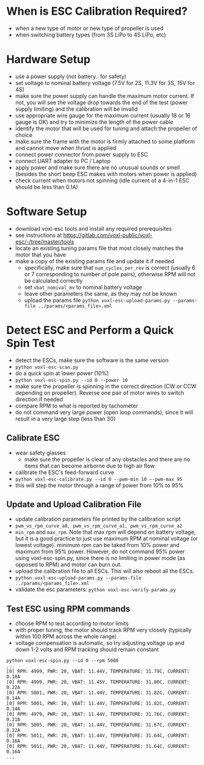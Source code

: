 # When is ESC Calibration Required?
- when a new type of motor or new type of propeller is used
- when switching battery types (from 3S LiPo to 4S LiPo, etc)

# Hardware Setup
- use a power supply (not battery.. for safety)
- set voltage to nominal battery voltage (7.5V for 2S, 11.3V for 3S, 15V for 4S)
- make sure the power supply can handle the maximum motor current. If not, you will see the voltage drop towards the end of the test (power supply limiting) and the calibration will be invalid
- use appropriate wire gauge for the maximum current (usually 18 or 16 gauge is OK) and try to minimize the length of the power cable
- identify the motor that will be used for tuning and attach the propeller of choice
- make sure the frame with the motor is firmly attached to some platform and cannot move when thrust is applied
- connect power connector from power supply to ESC
- connect UART adapter to PC / Laptop
- apply power and make sure there are no unusual sounds or smell (besides the short beep ESC makes with motors when power is applied)
- check current when motors not spinning (idle current of a 4-in-1 ESC should be less than 0.1A)

# Software Setup
- download voxl-esc tools and install any required prerequisites
 - see instructions at https://gitlab.com/voxl-public/voxl-esc/-/tree/master/tools
- locate an existing tuning params file that most closely matches the motor that you have
- make a copy of the existing params file and update it if needed
    - specifically, make sure that ```num_cycles_per_rev``` is correct (usually 6 or 7 corresponding to number of pole pairs), otherwise RPM will not be calculated correctly
    - set ```vbat_nomival_mv``` to nominal battery voltage
    - leave other parameters the same, as they may not be known
    - upload the params file ```python voxl-esc-upload-params.py --params-file ../params/<params_file>.xml```

# Detect ESC and Perform a Quick Spin Test
- detect the ESCs, make sure the software is the same version
 - ```python voxl-esc-scan.py```
- do a quick spin at lower power (10%)
 - ```python voxl-esc-spin.py --id 0 --power 10```
 - make sure the propeller is spinning in the correct direction (CW or CCW depending on propeller). Reverse one pair of motor wires to switch direction if needed
 - compare RPM to what is reported by tachometer
 - do not command very large power (open loop commands), since it will result in a very large step (less than 30)

## Calibrate ESC
- wear safety glasses
  - make sure the propeller is clear of any obstacles and there are no items that can become airborne due to high air flow
- calibrate the ESC's feed-forward curve
 - ```python voxl-esc-calibrate.py --id 0 --pwm-min 10 —-pwm-max 95```
  - this will step the motor through a range of power from 10% to 95%


## Update and Upload Calibration File
- update calibration parameters file printed by the calibration script
 - ```pwm_vs_rpm_curve_a0, pwm_vs_rpm_curve_a1, pwm_vs_rpm_curve_a2```
 - ```min_rpm``` and ```max_rpm```. Note that max rpm will depend on battery voltage, but it is a good practice to just use maximum RPM at nominal voltage (or lowest voltage). minimum rpm can be taked from 10% power and maximum from 95% power. However, do not command 95% power using voxl-esc-spin.py, since there is no limiting in power mode (as opposed to RPM) and motor can burn out.
- upload the calibration file to all ESCs. This will also reboot all the ESCs.
 - ```python voxl-esc-upload-params.py --params-file ../params/<params_file>.xml```
- validate the esc parameters: ```python voxl-esc-verify-params.py```

## Test ESC using RPM commands
- choose RPM to test according to motor limits
- with proper tuning, the motor should track RPM very closely (typically within 100 RPM across the whole range)
- voltage compensation is automatic, so try adjusting voltage up and down 1-2 volts and RPM tracking should remain constant
```
python voxl-esc-spin.py --id 0 --rpm 5000
...
[0] RPM: 4999, PWR: 20, VBAT: 11.44V, TEMPERATURE: 31.79C, CURRENT: 0.18A
[0] RPM: 4999, PWR: 20, VBAT: 11.45V, TEMPERATURE: 31.80C, CURRENT: 0.22A
[0] RPM: 5001, PWR: 20, VBAT: 11.44V, TEMPERATURE: 31.82C, CURRENT: 0.14A
[0] RPM: 5001, PWR: 20, VBAT: 11.44V, TEMPERATURE: 31.82C, CURRENT: 0.14A
[0] RPM: 4979, PWR: 20, VBAT: 11.44V, TEMPERATURE: 31.76C, CURRENT: 0.21A
[0] RPM: 5005, PWR: 20, VBAT: 11.44V, TEMPERATURE: 31.67C, CURRENT: 0.22A
[0] RPM: 5011, PWR: 20, VBAT: 11.44V, TEMPERATURE: 31.64C, CURRENT: 0.16A
[0] RPM: 5011, PWR: 20, VBAT: 11.44V, TEMPERATURE: 31.64C, CURRENT: 0.16A
...
```
